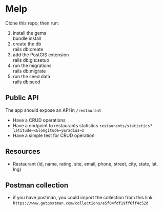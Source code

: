 # Melp
Clone this repo, then run:
1. install the gems </br> bundle install
2. create the db </br>  rails db:create
3. add the PostGIS extension </br>  rails db:gis:setup
4. run the migrations </br>  rails db:migrate
5. run the seed data </br>  rails db:seed

## Public API

The app should expose an API in `/restaurant` 

- Have a CRUD operations
- Have a endpoint to restaurants statistics `restaurants/statistics?latitude=x&longitude=y&radius=z`
- Have a simple test for CRUD operation

## Resources 
- Restaurant (id, name, rating, site, email, phone, street, city, state, lat, lng)

## Postman collection
- if you have postman, you could import the collection from this link: `https://www.getpostman.com/collections/e5f04fdf19ff6ff4c52d`
